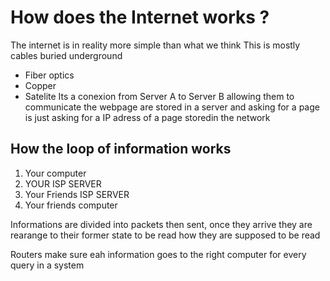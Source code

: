# How does the Internet works ?

The internet is in reality more simple than what we think
This is mostly cables buried underground
* Fiber optics
* Copper
* Satelite
Its a conexion from Server A to Server B allowing them to communicate 
the webpage are stored in a server and asking for a page is just asking for a IP adress of a page storedin the network

## How the loop of information works

1. Your computer
2. YOUR ISP SERVER
3. Your Friends ISP SERVER
4. Your friends computer

Informations are divided into packets then sent, once they arrive they are rearange to their former state to be read how they are supposed to be read

Routers make sure eah information goes to the right  computer for every query in a system